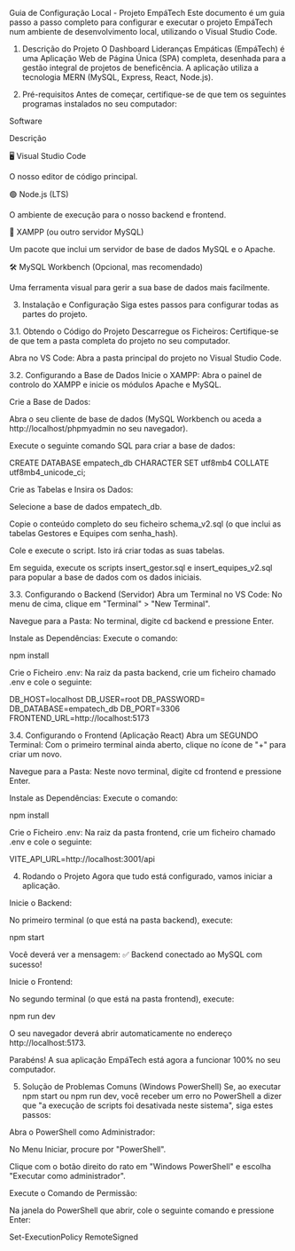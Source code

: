 Guia de Configuração Local - Projeto EmpáTech
Este documento é um guia passo a passo completo para configurar e executar o projeto EmpáTech num ambiente de desenvolvimento local, utilizando o Visual Studio Code.

1. Descrição do Projeto
O Dashboard Lideranças Empáticas (EmpáTech) é uma Aplicação Web de Página Única (SPA) completa, desenhada para a gestão integral de projetos de beneficência. A aplicação utiliza a tecnologia MERN (MySQL, Express, React, Node.js).

2. Pré-requisitos
Antes de começar, certifique-se de que tem os seguintes programas instalados no seu computador:

Software

Descrição

🖥️ Visual Studio Code

O nosso editor de código principal.

🟢 Node.js (LTS)

O ambiente de execução para o nosso backend e frontend.

🐬 XAMPP (ou outro servidor MySQL)

Um pacote que inclui um servidor de base de dados MySQL e o Apache.

🛠️ MySQL Workbench (Opcional, mas recomendado)

Uma ferramenta visual para gerir a sua base de dados mais facilmente.

3. Instalação e Configuração
Siga estes passos para configurar todas as partes do projeto.

3.1. Obtendo o Código do Projeto
Descarregue os Ficheiros: Certifique-se de que tem a pasta completa do projeto no seu computador.

Abra no VS Code: Abra a pasta principal do projeto no Visual Studio Code.

3.2. Configurando a Base de Dados
Inicie o XAMPP: Abra o painel de controlo do XAMPP e inicie os módulos Apache e MySQL.

Crie a Base de Dados:

Abra o seu cliente de base de dados (MySQL Workbench ou aceda a http://localhost/phpmyadmin no seu navegador).

Execute o seguinte comando SQL para criar a base de dados:

CREATE DATABASE empatech_db CHARACTER SET utf8mb4 COLLATE utf8mb4_unicode_ci;

Crie as Tabelas e Insira os Dados:

Selecione a base de dados empatech_db.

Copie o conteúdo completo do seu ficheiro schema_v2.sql (o que inclui as tabelas Gestores e Equipes com senha_hash).

Cole e execute o script. Isto irá criar todas as suas tabelas.

Em seguida, execute os scripts insert_gestor.sql e insert_equipes_v2.sql para popular a base de dados com os dados iniciais.

3.3. Configurando o Backend (Servidor)
Abra um Terminal no VS Code: No menu de cima, clique em "Terminal" > "New Terminal".

Navegue para a Pasta: No terminal, digite cd backend e pressione Enter.

Instale as Dependências: Execute o comando:

npm install

Crie o Ficheiro .env: Na raiz da pasta backend, crie um ficheiro chamado .env e cole o seguinte:

DB_HOST=localhost
DB_USER=root
DB_PASSWORD=
DB_DATABASE=empatech_db
DB_PORT=3306
FRONTEND_URL=http://localhost:5173

3.4. Configurando o Frontend (Aplicação React)
Abra um SEGUNDO Terminal: Com o primeiro terminal ainda aberto, clique no ícone de "+" para criar um novo.

Navegue para a Pasta: Neste novo terminal, digite cd frontend e pressione Enter.

Instale as Dependências: Execute o comando:

npm install

Crie o Ficheiro .env: Na raiz da pasta frontend, crie um ficheiro chamado .env e cole o seguinte:

VITE_API_URL=http://localhost:3001/api

4. Rodando o Projeto
Agora que tudo está configurado, vamos iniciar a aplicação.

Inicie o Backend:

No primeiro terminal (o que está na pasta backend), execute:

npm start

Você deverá ver a mensagem: ✅ Backend conectado ao MySQL com sucesso!

Inicie o Frontend:

No segundo terminal (o que está na pasta frontend), execute:

npm run dev

O seu navegador deverá abrir automaticamente no endereço http://localhost:5173.

Parabéns! A sua aplicação EmpáTech está agora a funcionar 100% no seu computador.

5. Solução de Problemas Comuns (Windows PowerShell)
Se, ao executar npm start ou npm run dev, você receber um erro no PowerShell a dizer que "a execução de scripts foi desativada neste sistema", siga estes passos:

Abra o PowerShell como Administrador:

No Menu Iniciar, procure por "PowerShell".

Clique com o botão direito do rato em "Windows PowerShell" e escolha "Executar como administrador".

Execute o Comando de Permissão:

Na janela do PowerShell que abrir, cole o seguinte comando e pressione Enter:

Set-ExecutionPolicy RemoteSigned
